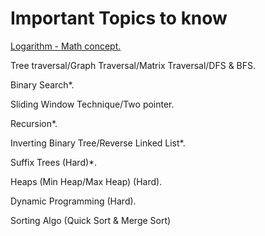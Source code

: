 # Important Topics to know
 
 [Logarithm - Math concept.](https://www.geeksforgeeks.org/math-in-competitive-programming/) 
 
 Tree traversal/Graph Traversal/Matrix Traversal/DFS & BFS. 
 
 Binary Search*. 
 
 Sliding Window Technique/Two pointer. 
 
 Recursion*. 
 
 Inverting Binary Tree/Reverse Linked List*. 
 
 Suffix Trees (Hard)*. 
 
 Heaps (Min Heap/Max Heap) (Hard). 
 
 Dynamic Programming (Hard). 
 
 Sorting Algo (Quick Sort & Merge Sort)

 
 
